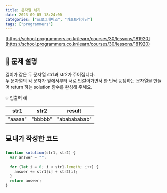 ```yaml
---
title: 문자열 섞기
date: 2023-09-05 18:24:00
categories: ["프로그래머스", "기초트레이닝"]
tags: ["programmers"]
---
```


[https://school.programmers.co.kr/learn/courses/30/lessons/181920](https://school.programmers.co.kr/learn/courses/30/lessons/181920)

## 📔 문제 설명

길이가 같은 두 문자열 str1과 str2가 주어집니다.  
두 문자열의 각 문자가 앞에서부터 서로 번갈아가면서 한 번씩 등장하는 문자열을 만들어 return 하는 solution 함수를 완성해 주세요.

💡 입출력 예

|  str1   |  str2   |    result    |
| :-----: | :-----: | :----------: |
| "aaaaa" | "bbbbb" | "ababababab" |

## 💻내가 작성한 코드

```js
function solution(str1, str2) {
  var answer = "";

  for (let i = 0; i < str1.length; i++) {
    answer += str1[i] + str2[i];
  }
  return answer;
}
```
